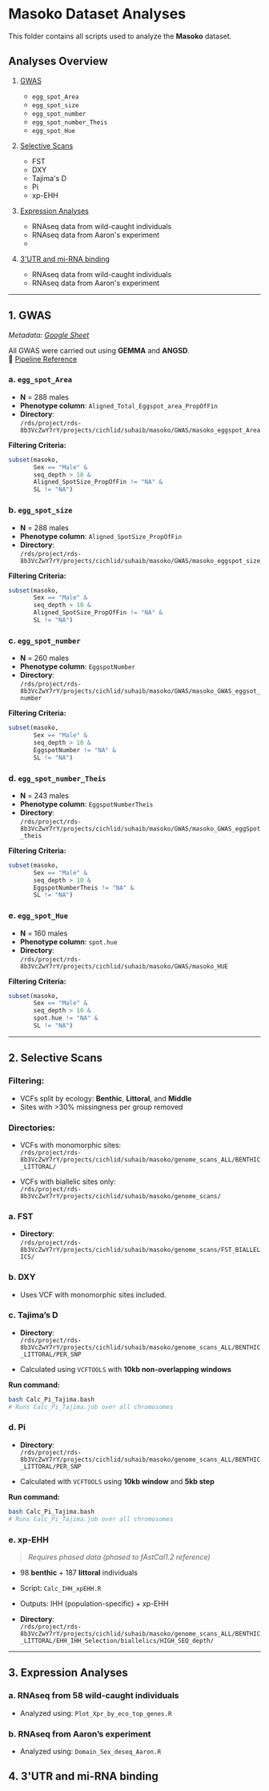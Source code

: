 # Masoko Dataset Analyses

This folder contains all scripts used to analyze the **Masoko** dataset.

## Analyses Overview

1. [GWAS](#1-gwas)  
   - `egg_spot_Area`  
   - `egg_spot_size`  
   - `egg_spot_number`  
   - `egg_spot_number_Theis`  
   - `egg_spot_Hue`  

2. [Selective Scans](#2-selective-scans)  
   - FST  
   - DXY  
   - Tajima's D  
   - Pi  
   - xp-EHH  

3. [Expression Analyses](#3-expression-analyses)  
   - RNAseq data from wild-caught individuals  
   - RNAseq data from Aaron's experiment
   -  
4. [3'UTR and mi-RNA binding](#3'UTR-and0-mi-RNA-binding)  
   - RNAseq data from wild-caught individuals  
   - RNAseq data from Aaron's experiment 
---

## 1. GWAS  

_Metadata: [Google Sheet](https://docs.google.com/spreadsheets/d/1rJda7cw5H4N52hMqD5NrAQfIXbaVSL6f/edit?gid=1587235546#gid=1587235546)_

All GWAS were carried out using **GEMMA** and **ANGSD**.  
📎 [Pipeline Reference](https://github.com/Santos-cichlids/Methods-and-tools/tree/main/Bioinformatics/GWAS)

### a. `egg_spot_Area`
- **N** = 288 males  
- **Phenotype column**: `Aligned_Total_Eggspot_area_PropOfFin`  
- **Directory**:  
  `/rds/project/rds-8b3VcZwY7rY/projects/cichlid/suhaib/masoko/GWAS/masoko_eggspot_Area`

**Filtering Criteria:**
```r
subset(masoko, 
       Sex == "Male" & 
       seq_depth > 10 & 
       Aligned_SpotSize_PropOfFin != "NA" & 
       SL != "NA")
```

### b. `egg_spot_size`
- **N** = 288 males  
- **Phenotype column**: `Aligned_SpotSize_PropOfFin`  
- **Directory**:  
  `/rds/project/rds-8b3VcZwY7rY/projects/cichlid/suhaib/masoko/GWAS/masoko_eggspot_size`

**Filtering Criteria:**
```r
subset(masoko, 
       Sex == "Male" & 
       seq_depth > 10 & 
       Aligned_SpotSize_PropOfFin != "NA" & 
       SL != "NA")
```

### c. `egg_spot_number`
- **N** = 260 males  
- **Phenotype column**: `EggspotNumber`  
- **Directory**:  
  `/rds/project/rds-8b3VcZwY7rY/projects/cichlid/suhaib/masoko/GWAS/masoko_GWAS_eggsot_number`

**Filtering Criteria:**
```r
subset(masoko, 
       Sex == "Male" & 
       seq_depth > 10 & 
       EggspotNumber != "NA" & 
       SL != "NA")
```

### d. `egg_spot_number_Theis`
- **N** = 243 males  
- **Phenotype column**: `EggspotNumberTheis`  
- **Directory**:  
  `/rds/project/rds-8b3VcZwY7rY/projects/cichlid/suhaib/masoko/GWAS/masoko_GWAS_eggSpot_theis`

**Filtering Criteria:**
```r
subset(masoko, 
       Sex == "Male" & 
       seq_depth > 10 & 
       EggspotNumberTheis != "NA" & 
       SL != "NA")
```

### e. `egg_spot_Hue`
- **N** = 160 males  
- **Phenotype column**: `spot.hue`  
- **Directory**:  
  `/rds/project/rds-8b3VcZwY7rY/projects/cichlid/suhaib/masoko/GWAS/masoko_HUE`

**Filtering Criteria:**
```r
subset(masoko, 
       Sex == "Male" & 
       seq_depth > 10 & 
       spot.hue != "NA" & 
       SL != "NA")
```

---

## 2. Selective Scans

### Filtering:

- VCFs split by ecology: **Benthic**, **Littoral**, and **Middle**
- Sites with >30% missingness per group removed

### Directories:

- VCFs with monomorphic sites:  
  `/rds/project/rds-8b3VcZwY7rY/projects/cichlid/suhaib/masoko/genome_scans_ALL/BENTHIC_LITTORAL/`

- VCFs with biallelic sites only:  
  `/rds/project/rds-8b3VcZwY7rY/projects/cichlid/suhaib/masoko/genome_scans/`

### a. FST  
- **Directory**:  
  `/rds/project/rds-8b3VcZwY7rY/projects/cichlid/suhaib/masoko/genome_scans/FST_BIALLELICS/`

### b. DXY  
- Uses VCF with monomorphic sites included.

### c. Tajima’s D  
- **Directory**:  
  `/rds/project/rds-8b3VcZwY7rY/projects/cichlid/suhaib/masoko/genome_scans_ALL/BENTHIC_LITTORAL/PER_SNP`

- Calculated using `VCFTOOLS` with **10kb non-overlapping windows**

**Run command:**
```bash
bash Calc_Pi_Tajima.bash
# Runs Calc_Pi_Tajima.job over all chromosomes
```

### d. Pi  
- **Directory**:  
  `/rds/project/rds-8b3VcZwY7rY/projects/cichlid/suhaib/masoko/genome_scans_ALL/BENTHIC_LITTORAL/PER_SNP`

- Calculated with `VCFTOOLS` using **10kb window** and **5kb step**

**Run command:**
```bash
bash Calc_Pi_Tajima.bash
# Runs Calc_Pi_Tajima.job over all chromosomes
```

### e. xp-EHH  
> _Requires phased data (phased to fAstCal1.2 reference)_

- 98 **benthic** + 187 **littoral** individuals  
- Script: `Calc_IHH_xpEHH.R`  
- Outputs: IHH (population-specific) + xp-EHH

- **Directory**:  
  `/rds/project/rds-8b3VcZwY7rY/projects/cichlid/suhaib/masoko/genome_scans_ALL/BENTHIC_LITTORAL/EHH_IHH_Selection/biallelics/HIGH_SEQ_depth/`

---

## 3. Expression Analyses

### a. RNAseq from 58 wild-caught individuals  
- Analyzed using: `Plot_Xpr_by_eco_top_genes.R`

### b. RNAseq from Aaron’s experiment  
- Analyzed using: `Domain_Sex_deseq_Aaron.R`
## 4. 3'UTR and mi-RNA binding
